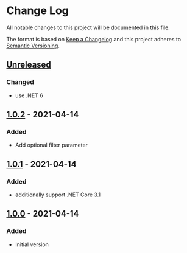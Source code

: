 # Change Log

All notable changes to this project will be documented in this file.

The format is based on [Keep a Changelog](http://keepachangelog.com/)
and this project adheres to [Semantic Versioning](http://semver.org/).

<!-- Available types of changes:
### Added
### Changed
### Fixed
### Deprecated
### Removed
### Security
-->

## [Unreleased]

### Changed

- use .NET 6

## [1.0.2] - 2021-04-14

### Added

- Add optional filter parameter

## [1.0.1] - 2021-04-14

### Added

- additionally support .NET Core 3.1

## [1.0.0] - 2021-04-14

### Added

- Initial version

[Unreleased]: https://github.com/ermshiperete/GitHubAssetsDownloader/compare/v1.0.2...master

[1.0.2]: https://github.com/ermshiperete/GitHubAssetsDownloader/compare/v1.0.1...v1.0.2
[1.0.1]: https://github.com/ermshiperete/GitHubAssetsDownloader/compare/v1.0.0...v1.0.1
[1.0.0]: https://github.com/ermshiperete/GitHubAssetsDownloader/compare/5a47832...v1.0.0
